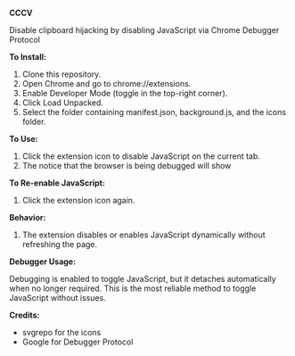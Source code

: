 **CCCV**

Disable clipboard hijacking by disabling JavaScript via Chrome Debugger Protocol

**To Install:**

1. Clone this repository.
2. Open Chrome and go to chrome://extensions.
3. Enable Developer Mode (toggle in the top-right corner).
4. Click Load Unpacked.
5. Select the folder containing manifest.json, background.js, and the icons folder.


**To Use:**
1. Click the extension icon to disable JavaScript on the current tab.
2. The notice that the browser is being debugged will show

**To Re-enable JavaScript:**
1. Click the extension icon again.

**Behavior:**
1. The extension disables or enables JavaScript dynamically without refreshing the page.

**Debugger Usage:**

Debugging is enabled to toggle JavaScript, but it detaches automatically when no longer required. This is the most reliable method to toggle JavaScript without issues.


**Credits:**
- svgrepo for the icons
- Google for Debugger Protocol
